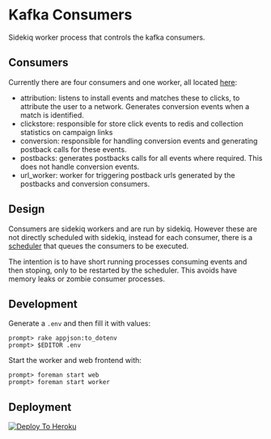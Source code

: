 Kafka Consumers
==========

Sidekiq worker process that controls the kafka consumers.

Consumers
---------

Currently there are four consumers and one worker, all located [here](/lib/consumers):

- attribution: listens to install events and matches these to clicks,
  to attribute the user to a network. Generates conversion events when a
  match is identified.
- clickstore: responsible for store click events to redis and collection
  statistics on campaign links
- conversion: responsible for handling conversion events and generating
  postback calls for these events.
- postbacks: generates postbacks calls for all events where required.
  This does not handle conversion events.
- url_worker: worker for triggering postback urls generated by the postbacks
  and conversion consumers.

Design
------

Consumers are sidekiq workers and are run by sidekiq. However these are not
directly scheduled with sidekiq, instead for each consumer, there is a
[scheduler](/lib/schedulers) that queues the consumers to be executed.

The intention is to have short running processes consuming events and then
stoping, only to be restarted by the scheduler. This avoids have memory leaks
or zombie consumer processes.

Development
----------

Generate a ```.env``` and then fill it with values:

    prompt> rake appjson:to_dotenv
    prompt> $EDITOR .env

Start the worker and web frontend with:

    prompt> foreman start web
    prompt> foreman start worker

Deployment
----------

[![Deploy To Heroku](https://www.herokucdn.com/deploy/button.png)](https://heroku.com/deploy?template=https://github.com/adtekio/consumers)
